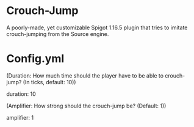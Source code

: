 # Crouch-Jump
A poorly-made, yet customizable Spigot 1.16.5 plugin that tries to imitate crouch-jumping from the Source engine.

# Config.yml

(Duration: How much time should the player have to be able to crouch-jump? (In ticks, default: 10))

duration: 10

(Amplifier: How strong should the crouch-jump be? (Default: 1))

amplifier: 1
